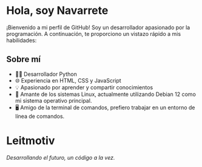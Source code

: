 # Hola, soy Navarrete

¡Bienvenido a mi perfil de GitHub!
Soy un desarrollador apasionado por la programación.
A continuación, te proporciono un vistazo rápido a mis habilidades:

## Sobre mí

- 👨‍💻 Desarrollador Python
- 🌐 Experiencia en HTML, CSS y JavaScript
- 💡 Apasionado por aprender y compartir conocimientos
- 🐧 Amante de los sistemas Linux, actualmente utilizando Debian 12 como mi sistema operativo principal.
- 🖥️ Amigo de la terminal de comandos, prefiero trabajar en un entorno de línea de comandos.

# Leitmotiv
*Desarrollando el futuro, un código a la vez.*
